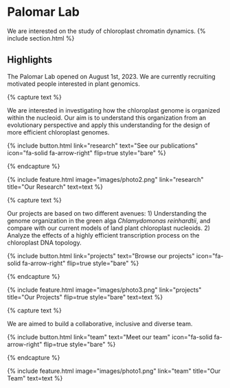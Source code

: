 ---
---

# Palomar Lab
We are interested on the study of chloroplast chromatin dynamics.
{% include section.html %}

## Highlights

The Palomar Lab opened on August 1st, 2023. We are currently recruiting motivated people interested in plant genomics.

{% capture text %}

We are interested in investigating how the chloroplast genome is organized within the nucleoid. Our aim is to understand this organization from an evolutionary perspective and apply this understanding for the design of more efficient chloroplast genomes.

{%
  include button.html
  link="research"
  text="See our publications"
  icon="fa-solid fa-arrow-right"
  flip=true
  style="bare"
%}

{% endcapture %}

{%
  include feature.html
  image="images/photo2.png"
  link="research"
  title="Our Research"
  text=text
%}

{% capture text %}

Our projects are based on two different avenues: 1) Understanding the genome organization in the green alga *Chlamydomonas reinhardtii*, and compare with our current models of land plant chloroplast nucleoids. 2) Analyze the effects of a highly efficient transcription process on the chloroplast DNA topology.

{%
  include button.html
  link="projects"
  text="Browse our projects"
  icon="fa-solid fa-arrow-right"
  flip=true
  style="bare"
%}

{% endcapture %}

{%
  include feature.html
  image="images/photo3.png"
  link="projects"
  title="Our Projects"
  flip=true
  style="bare"
  text=text
%}

{% capture text %}

We are aimed to build a collaborative, inclusive and diverse team.

{%
  include button.html
  link="team"
  text="Meet our team"
  icon="fa-solid fa-arrow-right"
  flip=true
  style="bare"
%}

{% endcapture %}

{%
  include feature.html
  image="images/photo1.png"
  link="team"
  title="Our Team"
  text=text
%}
